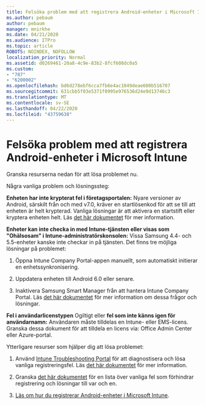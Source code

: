 ```yaml
---
title: Felsöka problem med att registrera Android-enheter i Microsoft Intune
ms.author: pebaum
author: pebaum
manager: mnirkhe
ms.date: 04/21/2020
ms.audience: ITPro
ms.topic: article
ROBOTS: NOINDEX, NOFOLLOW
localization_priority: Normal
ms.assetid: d0269461-20a8-4c9e-83b2-8fcf608dc0a5
ms.custom:
- "787"
- "6200002"
ms.openlocfilehash: bd6d278ebf6cca7fb6e4ac1049deae600b516707
ms.sourcegitcommit: 631cbb5f03e5371f0995e976536d24e9d13746c3
ms.translationtype: MT
ms.contentlocale: sv-SE
ms.lasthandoff: 04/22/2020
ms.locfileid: "43759638"
---
```

# <a name="troubleshoot-issues-with-enrolling-android-devices-in-microsoft-intune"></a>Felsöka problem med att registrera Android-enheter i Microsoft Intune

Granska resurserna nedan för att lösa problemet nu.
  
Några vanliga problem och lösningssteg:
  
 **Enheten har inte krypterat fel i företagsportalen:** Nyare versioner av Android, särskilt från och med v7.0, kräver en startlösenkod för att se till att enheten är helt krypterad. Vanliga lösningar är att aktivera en startstift eller kryptera enheten helt. Läs [det här dokumentet](https://docs.microsoft.com/intune-user-help/your-device-appears-encrypted-but-cp-says-otherwise-android) för mer information.
  
 **Enheter kan inte checka in med Intune-tjänsten eller visas som "Ohälsosam" i Intune-administratörskonsolen:** Vissa Samsung 4.4- och 5.5-enheter kanske inte checkar in på tjänsten. Det finns tre möjliga lösningar på problemet:
  
1. Öppna Intune Company Portal-appen manuellt, som automatiskt initierar en enhetssynkronisering.

2. Uppdatera enheten till Android 6.0 eller senare.

3. Inaktivera Samsung Smart Manager från att hantera Intune Company Portal. Läs [det här dokumentet](https://docs.microsoft.com/intune-classic/troubleshoot/troubleshoot-device-enrollment-in-intune#devices-fail-to-check-in-with-the-intune-service-and-display-as-unhealthy-in-the-intune-admin-console) för mer information om dessa frågor och lösningar.

 **Fel i användarlicenstypen** Ogiltigt eller **fel som inte känns igen för användarnamn:** Användaren måste tilldelas en Intune- eller EMS-licens. Granska dessa dokument för att tilldela en licens via: Office Admin Center eller Azure-portal.
  
Ytterligare resurser som hjälper dig att lösa problemet:
  
1. Använd [Intune Troubleshooting Portal](https://devicemanagement.microsoft.com/#blade/Microsoft_Intune_DeviceSettings/TroubleshootBlade) för att diagnostisera och lösa vanliga registreringsfel. Läs [det här dokumentet](https://docs.microsoft.com/intune/help-desk-operators) för mer information.

2. Granska [det här dokumentet](https://docs.microsoft.com/intune-classic/Troubleshoot/troubleshoot-device-enrollment-in-intune) för en lista över vanliga fel som förhindrar registrering och lösningar till var och en.

3. [Läs om hur du registrerar Android-enheter i Microsoft Intune](https://docs.microsoft.com/intune/android-enroll).
